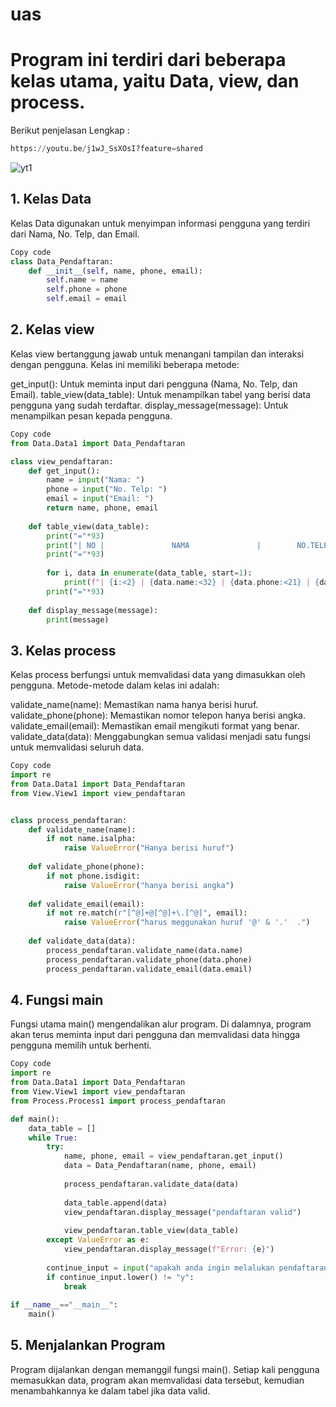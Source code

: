 # uas

# Program ini terdiri dari beberapa kelas utama, yaitu Data, view, dan process.

Berikut penjelasan Lengkap :
```python
https://youtu.be/j1wJ_SsXOsI?feature=shared
````

![yt1](https://github.com/user-attachments/assets/5ff1d295-60e5-48ef-b7da-c4aceade974c)


## 1. Kelas Data
Kelas Data digunakan untuk menyimpan informasi pengguna yang terdiri dari Nama, No. Telp, dan Email.

```python
Copy code
class Data_Pendaftaran:
    def __init__(self, name, phone, email):
        self.name = name
        self.phone = phone
        self.email = email
````

## 2. Kelas view
Kelas view bertanggung jawab untuk menangani tampilan dan interaksi dengan pengguna. Kelas ini memiliki beberapa metode:

get_input(): Untuk meminta input dari pengguna (Nama, No. Telp, dan Email).
table_view(data_table): Untuk menampilkan tabel yang berisi data pengguna yang sudah terdaftar.
display_message(message): Untuk menampilkan pesan kepada pengguna.
```python
Copy code
from Data.Data1 import Data_Pendaftaran

class view_pendaftaran:
    def get_input():
        name = input("Nama: ")
        phone = input("No. Telp: ")
        email = input("Email: ")
        return name, phone, email
    
    def table_view(data_table):
        print("="*93)
        print("| NO |               NAMA               |        NO.TELP        |           EMAIL           |")
        print("="*93)
        
        for i, data in enumerate(data_table, start=1):
            print(f"| {i:<2} | {data.name:<32} | {data.phone:<21} | {data.email:<25} |")
        print("="*93)
        
    def display_message(message):
        print(message)
````

## 3. Kelas process
Kelas process berfungsi untuk memvalidasi data yang dimasukkan oleh pengguna. Metode-metode dalam kelas ini adalah:

validate_name(name): Memastikan nama hanya berisi huruf.
validate_phone(phone): Memastikan nomor telepon hanya berisi angka.
validate_email(email): Memastikan email mengikuti format yang benar.
validate_data(data): Menggabungkan semua validasi menjadi satu fungsi untuk memvalidasi seluruh data.

```python
Copy code
import re
from Data.Data1 import Data_Pendaftaran
from View.View1 import view_pendaftaran


class process_pendaftaran:
    def validate_name(name):
        if not name.isalpha:
            raise ValueError("Hanya berisi huruf")
        
    def validate_phone(phone):
        if not phone.isdigit:
            raise ValueError("hanya berisi angka")
        
    def validate_email(email):
        if not re.match(r"[^@]+@[^@]+\.[^@]", email):
            raise ValueError("harus meggunakan huruf '@' & '.'  .")
        
    def validate_data(data):
        process_pendaftaran.validate_name(data.name)
        process_pendaftaran.validate_phone(data.phone)
        process_pendaftaran.validate_email(data.email)
````
## 4. Fungsi main
Fungsi utama main() mengendalikan alur program. Di dalamnya, program akan terus meminta input dari pengguna dan memvalidasi data hingga pengguna memilih untuk berhenti.

```python
Copy code
import re
from Data.Data1 import Data_Pendaftaran
from View.View1 import view_pendaftaran
from Process.Process1 import process_pendaftaran

def main():
    data_table = []
    while True:
        try:
            name, phone, email = view_pendaftaran.get_input()
            data = Data_Pendaftaran(name, phone, email)
            
            process_pendaftaran.validate_data(data)
            
            data_table.append(data)
            view_pendaftaran.display_message("pendaftaran valid")
            
            view_pendaftaran.table_view(data_table)
        except ValueError as e:
            view_pendaftaran.display_message(f"Error: {e}")
            
        continue_input = input("apakah anda ingin melalukan pendaftaran lagi? (y/n): ")
        if continue_input.lower() != "y":
            break
    
if __name__=="__main__":
    main()
```

## 5. Menjalankan Program
Program dijalankan dengan memanggil fungsi main(). Setiap kali pengguna memasukkan data, program akan memvalidasi data tersebut, kemudian menambahkannya ke dalam tabel jika data valid.
